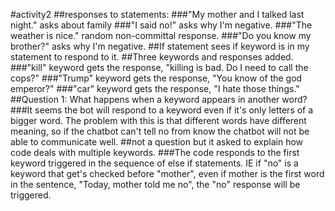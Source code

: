 #activity2
##responses to statements:
###"My mother and I talked last night." asks about family
###"I said no!" asks why I'm negative.
###"The weather is nice." random non-committal response.
###"Do you know my brother?" asks why I'm negative.
##If statement sees if keyword is in my statement to respond to it.
##Three keywords and responses added.
###"kill" keyword gets the response, "killing is bad. Do I need to call the cops?"
###"Trump" keyword gets the response, "You know of the god emperor?"
###"car" keyword gets the response, "I hate those things."
##Question 1: What happens when a keyword appears in another word?
###It seems the bot will respond to a keyword even if it's only letters of a bigger word. The problem with this is that different words have different meaning, so if the chatbot can't tell no from know the chatbot will not be able to communicate well.
##not a question but it asked to explain how code deals with multiple keywords.
###The code responds to the first keyword triggered in the sequence of else if statements. IE if "no" is a keyword that get's checked before "mother", even if mother is the first word in the sentence, "Today, mother told me no", the "no" response will be triggered.
